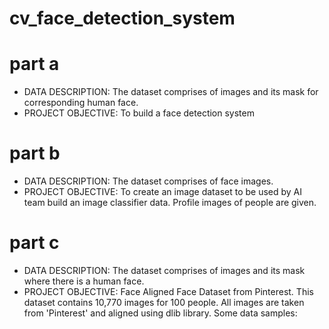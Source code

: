 # cv_face_detection_system
# part a
* DATA DESCRIPTION: The dataset comprises of images and its mask for corresponding human face.
* PROJECT OBJECTIVE: To build a face detection system
# part b
* DATA DESCRIPTION: The dataset comprises of face images.
* PROJECT OBJECTIVE: To create an image dataset to be used by AI team build an image classifier data. Profile images of people are given.
# part c
* DATA DESCRIPTION: The dataset comprises of images and its mask where there is a human face.
* PROJECT OBJECTIVE: Face Aligned Face Dataset from Pinterest. This dataset contains 10,770 images for 100 people. All images are taken
from 'Pinterest' and aligned using dlib library. Some data samples:
